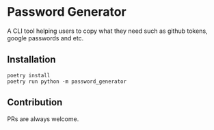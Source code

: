 # Password Generator
A CLI tool helping users to copy what they need such as github tokens, google passwords and etc. 

## Installation
```
poetry install
poetry run python -m password_generator
```

## Contribution
PRs are always welcome.